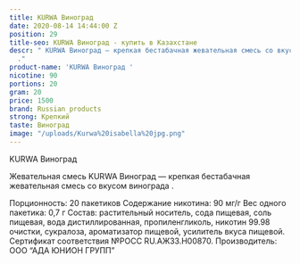 ```yaml
---
title: KURWA Виноград
date: 2020-08-14 14:44:00 Z
position: 29
title-seo: KURWA Виноград - купить в Казахстане
descr: " KURWA Виноград — крепкая бестабачная жевательная смесь со вкусом винограда
  ."
product-name: 'KURWA Виноград '
nicotine: 90
portions: 20
gram: 20
price: 1500
brand: Russian products
strong: Крепкий
taste: Виноград
image: "/uploads/Kurwa%20isabella%20jpg.png"
---
```


KURWA Виноград 

Жевательная смесь KURWA Виноград — крепкая бестабачная жевательная смесь со вкусом винограда .

Порционность: 20 пакетиков
Содержание никотина: 90 мг/г
Вес одного пакетика: 0,7 г
Состав: растительный носитель, сода пищевая, соль пищевая, вода дистиллированная, пропиленгликоль, никотин 99.98 очистки, сукралоза, ароматизатор пищевой, усилитель вкуса пищевой.
Сертификат соответствия №РОСС RU.АЖ33.Н00870.
Производитель: ООО “АДА ЮНИОН ГРУПП”
